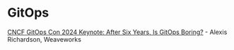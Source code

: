 # GitOps

[CNCF GitOps Con 2024 Keynote: After Six Years, Is GitOps Boring?](https://www.youtube.com/watch?v=pzZMbFxGHyY) - Alexis Richardson, Weaveworks
